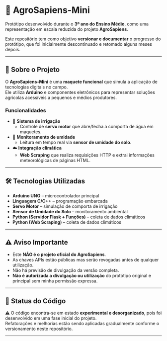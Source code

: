 # 🌱 AgroSapiens-Mini

Protótipo desenvolvido durante o **3º ano do Ensino Médio**, como uma representação em escala reduzida do projeto **AgroSapiens**.  

Este repositório tem como objetivo **versionar e documentar** o progresso do protótipo, que foi inicialmente descontinuado e retomado alguns meses depois.

---

## 📌 Sobre o Projeto

O **AgroSapiens-Mini** é uma **maquete funcional** que simula a aplicação de tecnologias digitais no campo.  
Ele utiliza **Arduino** e componentes eletrônicos para representar soluções agrícolas acessíveis a pequenos e médios produtores.  

### Funcionalidades
- 🚰 **Sistema de irrigação**  
  - Controle de **servo motor** que abre/fecha a comporta de água em maquetes.
- 🌱 **Monitoramento de umidade**  
  - Leitura em tempo real via **sensor de umidade do solo**.
- ☁️ **Integração climática**  
  - **Web Scraping** que realiza requisições HTTP e extrai informações meteorológicas de páginas HTML.

---

## 🛠️ Tecnologias Utilizadas

- **Arduino UNO** – microcontrolador principal  
- **Linguagem C/C++** – programação embarcada  
- **Servo Motor** – simulação de comporta de irrigação  
- **Sensor de Umidade do Solo** – monitoramento ambiental
- **Python (Servidor Flask + Funções)** – coleta de dados climáticos  
- **Python (Web Scraping)** – coleta de dados climáticos  

---

## ⚠️ Aviso Importante

- Este **NÃO é o projeto oficial do AgroSapiens**.
- As chaves APIs estão públicas mas serão revogadas antes de qualquer utilização.  
- Não há previsão de divulgação da versão completa.  
- **Não é autorizada a divulgação ou utilização** do protótipo original e principal sem minha permissão expressa.  

---

## 📂 Status do Código

⚠️ O código encontra-se em estado **experimental e desorganizado**, pois foi desenvolvido em uma fase inicial do projeto.  
Refatorações e melhorias estão sendo aplicadas gradualmente conforme o versionamento neste repositório.  

---
